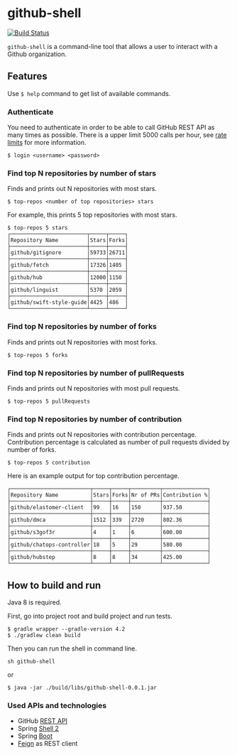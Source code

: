 # github-shell

[![Build Status](https://travis-ci.org/ondrej-kvasnovsky/github-shell.svg?branch=master)](https://travis-ci.org/ondrej-kvasnovsky/github-shell)

`github-shell` is a command-line tool that allows a user to interact with a Github organization.

## Features

Use `$ help` command to get list of available commands.

### Authenticate

You need to authenticate in order to be able to call GitHub REST API as many times as possible. 
There is a upper limit 5000 calls per hour, see [rate limits](https://developer.github.com/v3/#rate-limiting) for more information.

```
$ login <username> <password>
```

### Find top N repositories by number of stars

Finds and prints out N repositories with most stars.

```
$ top-repos <number of top repositories> stars
```

For example, this prints 5 top repositories with most stars. 

```
$ top-repos 5 stars
┌────────────────────────┬─────┬─────┐
│Repository Name         │Stars│Forks│
├────────────────────────┼─────┼─────┤
│github/gitignore        │59733│26711│
├────────────────────────┼─────┼─────┤
│github/fetch            │17326│1405 │
├────────────────────────┼─────┼─────┤
│github/hub              │12000│1150 │
├────────────────────────┼─────┼─────┤
│github/linguist         │5370 │2059 │
├────────────────────────┼─────┼─────┤
│github/swift-style-guide│4425 │486  │
└────────────────────────┴─────┴─────┘
```

### Find top N repositories by number of forks

Finds and prints out N repositories with most forks.

```
$ top-repos 5 forks
```

### Find top N repositories by number of pullRequests

Finds and prints out N repositories with most pull requests.

```
$ top-repos 5 pullRequests
```

### Find top N repositories by number of contribution

Finds and prints out N repositories with contribution percentage. Contribution percentage is calculated as
number of pull requests divided by number of forks.

```
$ top-repos 5 contribution
```

Here is an example output for top contribution percentage.

```
┌─────────────────────────┬─────┬─────┬─────────┬──────────────┐
│Repository Name          │Stars│Forks│Nr of PRs│Contribution %│
├─────────────────────────┼─────┼─────┼─────────┼──────────────┤
│github/elastomer-client  │99   │16   │150      │937.50        │
├─────────────────────────┼─────┼─────┼─────────┼──────────────┤
│github/dmca              │1512 │339  │2720     │802.36        │
├─────────────────────────┼─────┼─────┼─────────┼──────────────┤
│github/s3gof3r           │4    │1    │6        │600.00        │
├─────────────────────────┼─────┼─────┼─────────┼──────────────┤
│github/chatops-controller│18   │5    │29       │580.00        │
├─────────────────────────┼─────┼─────┼─────────┼──────────────┤
│github/hubstep           │8    │8    │34       │425.00        │
└─────────────────────────┴─────┴─────┴─────────┴──────────────┘
```

## How to build and run

Java 8 is required. 

First, go into project root and build project and run tests. 

```
$ gradle wrapper --gradle-version 4.2
$ ./gradlew clean build
```

Then you can run the shell in command line. 

```
sh github-shell
```

or

```
$ java -jar ./build/libs/github-shell-0.0.1.jar
```

### Used APIs and technologies

* GitHub [REST API](https://developer.github.com/v3/search/#search-repositories)
* Spring [Shell 2](https://github.com/spring-projects/spring-shell)
* Spring [Boot](https://github.com/spring-projects/spring-boot)
* [Feign](https://github.com/OpenFeign/feign) as REST client
